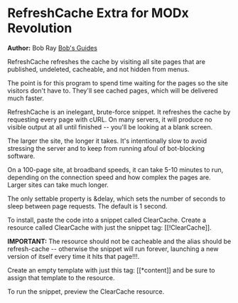 RefreshCache Extra for MODx Revolution
======================================

**Author:** Bob Ray [Bob's Guides](http://bobsguides.com)


RefreshCache refreshes the cache by visiting all site pages that are
published, undeleted, cacheable, and not hidden from menus.
 
The point is for this program to spend time waiting for the pages so
the site visitors don't have to. They'll see cached pages, which will be
delivered much faster.
 
RefreshCache is an inelegant, brute-force snippet. It refreshes the cache by
requesting every page with cURL. On many servers, it will produce no
visible output at all until finished -- you'll be looking at a blank screen.
 
The larger the site, the longer it takes. It's intentionally slow to avoid
stressing the server and to keep from running afoul of bot-blocking software.
 
On a 100-page site, at broadband speeds, it can take 5-10 minutes to run,
depending on the connection speed and how complex the pages are.
Larger sites can take much longer.
 
The only settable property is &delay, which sets the number of seconds to sleep
between page requests. The default is 1 second.
 
To install, paste the code into a snippet called ClearCache. Create a resource
called ClearCache with just the snippet tag: [[!ClearCache]].
 
**IMPORTANT:** The resource should not be cacheable and the alias should be
refresh-cache -- otherwise the snippet will run forever, launching a new version
of itself every time it hits that page!!!.
 
Create an empty template with just this tag: [[*content]] and be sure to
assign that template to the resource.
 
To run the snippet, preview the ClearCache resource.
